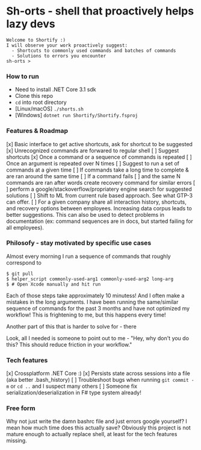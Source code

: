 # Sh-orts - shell that proactively helps lazy devs

```
Welcome to Shortify :)
I will observe your work proactively suggest:
  - Shortcuts to commonly used commands and batches of commands
  - Solutions to errors you encounter
sh-orts >
```

### How to run

* Need to install .NET Core 3.1 sdk
* Clone this repo
* `cd` into root directory
* [Linux/macOS] `./shorts.sh`
* [Windows] `dotnet run Shortify/Shortify.fsproj`

### Features & Roadmap

[x] Basic interface to get active shortcuts, ask for shortcut to be suggested
[x] Unrecognized commands are forwared to regular shell
[ ] Suggest shortcuts
    [x] Once a command or a sequence of commands is repeated
    [ ] Once an argument is repeated over N times
[ ] Suggest to run a set of commands at a given time
    [ ] If commands take a long time to complete & are ran around the same time
[ ] If a command fails
    [ ] and the same N commands are ran after words create recovery command for similar errors
    [ ] perform a google/stackoverflow/propriatery engine search for suggested solutions
[ ] Shift to ML from current rule based approach. See what GTP-3 can offer.
[ ] For a given company share all interaction history, shortcuts, and recovery options between employees. Increasing data corpus leads to better suggestions. This can also be used to detect problems in documentation (ex: command sequences are in docs, but started failing for all employees). 

### Philosofy - stay motivated by specific use cases

Almost every morning I run a sequence of commands that roughly correspond to
```
$ git pull
$ helper_script commonly-used-arg1 commonly-used-arg2 long-arg
$ # Open Xcode manually and hit run
```

Each of those steps take approximately 10 minutess! And I often make a mistakes in the long arguments. I have been running the same/similar sequence of commands for the past 3 months and have not optimized my workflow! This is frightening to me, but this happens every time!

Another part of this that is harder to solve for - there 

Look, all I needed is someone to point out to me - "Hey, why don't you do this? This should reduce friction in your workflow." 

### Tech features

[x] Crossplatform .NET Core :)
[x] Persists state across sessions into a file (aka better .bash_history)
[ ] Troubleshoot bugs when running `git commit -m` or `cd ..` and I suspect many others
[ ] Someone fix serialization/deserialization in F# type system already!

### Free form

Why not just write the damn bashrc file and just errors google yourself? I mean how much time does this actually save? Obviously this project is not mature enough to actually replace shell, at least for the tech features missing.
